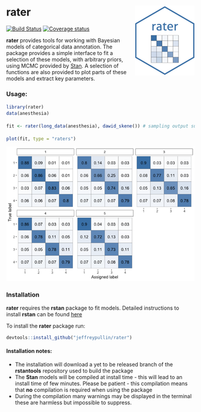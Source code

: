 
# rater <img src="man/figures/rater.png" align="right" width="160" />

[![Build
Status](https://travis-ci.com/jeffreypullin/rater.svg?branch=master)](https://travis-ci.com/jeffreypullin/rater)
[![Coverage
status](https://codecov.io/gh/jeffreypullin/rater/branch/master/graph/badge.svg)](https://codecov.io/github/jeffreypullin/rater?branch=master)

**rater** provides tools for working with Bayesian models of categorical
data annotation. The package provides a simple interface to fit a
selection of these models, with arbitrary priors, using MCMC provided by
[Stan](https://mc-stan.org/). A selection of functions are also provided
to plot parts of these models and extract key parameters.

### Usage:

``` r
library(rater)
data(anesthesia)

fit <- rater(long_data(anesthesia), dawid_skene()) # sampling output suppressed

plot(fit, type = "raters")
```

![](man/figures/README-syntax_demo-1.png)<!-- -->

### Installation

**rater** requires the **rstan** package to fit models. Detailed
instructions to install **rstan** can be found
[here](https://github.com/stan-dev/rstan/wiki/RStan-Getting-Started)

To install the **rater** package run:

``` r
devtools::install_github("jeffreypullin/rater")
```

#### Installation notes:

  - The installation will download a yet to be released branch of the
    **rstantools** repository used to build the package
  - The **Stan** models will be compiled at install time - this will
    lead to an install time of few minutes. Please be patient - this
    compilation means that **no** compilation is required when using the
    package
  - During the compilation many warnings may be displayed in the
    terminal these are harmless but impossible to suppress.
